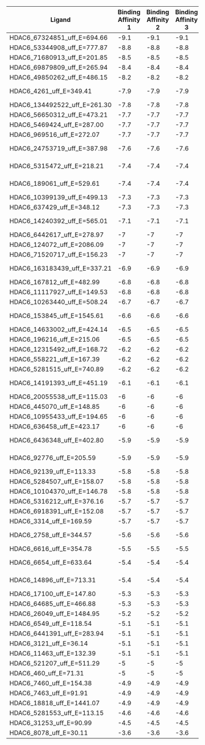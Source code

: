 | Ligand                       | Binding Affinity 1 | Binding Affinity 2 | Binding Affinity 3 | Mean | std      |
|------------------------------|--------------------|--------------------|--------------------|------|----------|
| HDAC6_67324851_uff_E=694.66  | -9.1               | -9.1               | -9.1               | -9.1 | 0        |
| HDAC6_53344908_uff_E=777.87  | -8.8               | -8.8               | -8.8               | -8.8 | 0        |
| HDAC6_71680913_uff_E=201.85  | -8.5               | -8.5               | -8.5               | -8.5 | 0        |
| HDAC6_69879809_uff_E=265.94  | -8.4               | -8.4               | -8.4               | -8.4 | 0        |
| HDAC6_49850262_uff_E=486.15  | -8.2               | -8.2               | -8.2               | -8.2 | 0        |
| HDAC6_4261_uff_E=349.41      | -7.9               | -7.9               | -7.9               | -7.9 | 1.09E-15 |
| HDAC6_134492522_uff_E=261.30 | -7.8               | -7.8               | -7.8               | -7.8 | 0        |
| HDAC6_56650312_uff_E=473.21  | -7.7               | -7.7               | -7.7               | -7.7 | 0        |
| HDAC6_5469424_uff_E=287.00   | -7.7               | -7.7               | -7.7               | -7.7 | 0        |
| HDAC6_969516_uff_E=272.07    | -7.7               | -7.7               | -7.7               | -7.7 | 0        |
| HDAC6_24753719_uff_E=387.98  | -7.6               | -7.6               | -7.6               | -7.6 | 1.09E-15 |
| HDAC6_5315472_uff_E=218.21   | -7.4               | -7.4               | -7.4               | -7.4 | 1.09E-15 |
| HDAC6_189061_uff_E=529.61    | -7.4               | -7.4               | -7.4               | -7.4 | 1.09E-15 |
| HDAC6_10399139_uff_E=499.13  | -7.3               | -7.3               | -7.3               | -7.3 | 0        |
| HDAC6_637429_uff_E=348.12    | -7.3               | -7.3               | -7.3               | -7.3 | 0        |
| HDAC6_14240392_uff_E=565.01  | -7.1               | -7.1               | -7.1               | -7.1 | 1.09E-15 |
| HDAC6_6442617_uff_E=278.97   | -7                 | -7                 | -7                 | -7   | 0        |
| HDAC6_124072_uff_E=2086.09   | -7                 | -7                 | -7                 | -7   | 0        |
| HDAC6_71520717_uff_E=156.23  | -7                 | -7                 | -7                 | -7   | 0        |
| HDAC6_163183439_uff_E=337.21 | -6.9               | -6.9               | -6.9               | -6.9 | 1.09E-15 |
| HDAC6_167812_uff_E=482.99    | -6.8               | -6.8               | -6.8               | -6.8 | 0        |
| HDAC6_11117927_uff_E=149.53  | -6.8               | -6.8               | -6.8               | -6.8 | 0        |
| HDAC6_10263440_uff_E=508.24  | -6.7               | -6.7               | -6.7               | -6.7 | 0        |
| HDAC6_153845_uff_E=1545.61   | -6.6               | -6.6               | -6.6               | -6.6 | 1.09E-15 |
| HDAC6_14633002_uff_E=424.14  | -6.5               | -6.5               | -6.5               | -6.5 | 0        |
| HDAC6_196216_uff_E=215.06    | -6.5               | -6.5               | -6.5               | -6.5 | 0        |
| HDAC6_12315492_uff_E=168.72  | -6.2               | -6.2               | -6.2               | -6.2 | 0        |
| HDAC6_558221_uff_E=167.39    | -6.2               | -6.2               | -6.2               | -6.2 | 0        |
| HDAC6_5281515_uff_E=740.89   | -6.2               | -6.2               | -6.2               | -6.2 | 0        |
| HDAC6_14191393_uff_E=451.19  | -6.1               | -6.1               | -6.1               | -6.1 | 1.09E-15 |
| HDAC6_20055538_uff_E=115.03  | -6                 | -6                 | -6                 | -6   | 0        |
| HDAC6_445070_uff_E=148.85    | -6                 | -6                 | -6                 | -6   | 0        |
| HDAC6_10955433_uff_E=194.65  | -6                 | -6                 | -6                 | -6   | 0        |
| HDAC6_636458_uff_E=423.17    | -6                 | -6                 | -6                 | -6   | 0        |
| HDAC6_6436348_uff_E=402.80   | -5.9               | -5.9               | -5.9               | -5.9 | 1.09E-15 |
| HDAC6_92776_uff_E=205.59     | -5.9               | -5.9               | -5.9               | -5.9 | 1.09E-15 |
| HDAC6_92139_uff_E=113.33     | -5.8               | -5.8               | -5.8               | -5.8 | 0        |
| HDAC6_5284507_uff_E=158.07   | -5.8               | -5.8               | -5.8               | -5.8 | 0        |
| HDAC6_10104370_uff_E=146.78  | -5.8               | -5.8               | -5.8               | -5.8 | 0        |
| HDAC6_5316212_uff_E=376.16   | -5.7               | -5.7               | -5.7               | -5.7 | 0        |
| HDAC6_6918391_uff_E=152.08   | -5.7               | -5.7               | -5.7               | -5.7 | 0        |
| HDAC6_3314_uff_E=169.59      | -5.7               | -5.7               | -5.7               | -5.7 | 0        |
| HDAC6_2758_uff_E=344.57      | -5.6               | -5.6               | -5.6               | -5.6 | 1.09E-15 |
| HDAC6_6616_uff_E=354.78      | -5.5               | -5.5               | -5.5               | -5.5 | 0        |
| HDAC6_6654_uff_E=633.64      | -5.4               | -5.4               | -5.4               | -5.4 | 1.09E-15 |
| HDAC6_14896_uff_E=713.31     | -5.4               | -5.4               | -5.4               | -5.4 | 1.09E-15 |
| HDAC6_17100_uff_E=147.80     | -5.3               | -5.3               | -5.3               | -5.3 | 0        |
| HDAC6_64685_uff_E=466.88     | -5.3               | -5.3               | -5.3               | -5.3 | 0        |
| HDAC6_26049_uff_E=1484.95    | -5.2               | -5.2               | -5.2               | -5.2 | 0        |
| HDAC6_6549_uff_E=118.54      | -5.1               | -5.1               | -5.1               | -5.1 | 0        |
| HDAC6_6441391_uff_E=283.94   | -5.1               | -5.1               | -5.1               | -5.1 | 0        |
| HDAC6_3121_uff_E=36.14       | -5.1               | -5.1               | -5.1               | -5.1 | 0        |
| HDAC6_11463_uff_E=132.39     | -5.1               | -5.1               | -5.1               | -5.1 | 0        |
| HDAC6_521207_uff_E=511.29    | -5                 | -5                 | -5                 | -5   | 0        |
| HDAC6_460_uff_E=71.31        | -5                 | -5                 | -5                 | -5   | 0        |
| HDAC6_7460_uff_E=154.38      | -4.9               | -4.9               | -4.9               | -4.9 | 0        |
| HDAC6_7463_uff_E=91.91       | -4.9               | -4.9               | -4.9               | -4.9 | 0        |
| HDAC6_18818_uff_E=1441.07    | -4.9               | -4.9               | -4.9               | -4.9 | 0        |
| HDAC6_5281553_uff_E=113.15   | -4.6               | -4.6               | -4.6               | -4.6 | 0        |
| HDAC6_31253_uff_E=90.99      | -4.5               | -4.5               | -4.5               | -4.5 | 0        |
| HDAC6_8078_uff_E=30.11       | -3.6               | -3.6               | -3.6               | -3.6 | 0        |
